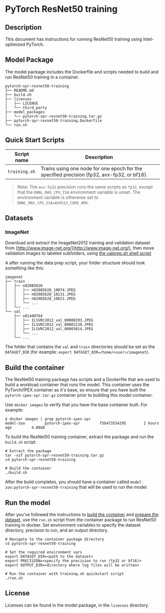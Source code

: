 <!--- 0. Title -->
# PyTorch ResNet50 training

<!-- 10. Description -->
## Description

This document has instructions for running ResNet50 training using
Intel-optimized PyTorch.

## Model Package

The model package includes the Dockerfile and scripts needed to build and
run ResNet50 training in a container.
```
pytorch-spr-resnet50-training
├── README.md
├── build.sh
├── licenses
│   ├── LICENSE
│   └── third_party
├── model_packages
│   └── pytorch-spr-resnet50-training.tar.gz
├── pytorch-spr-resnet50-training.Dockerfile
└── run.sh
```

<!--- 40. Quick Start Scripts -->
## Quick Start Scripts

| Script name | Description |
|-------------|-------------|
| `training.sh` | Trains using one node for one epoch for the specified precision (fp32, avx-fp32, or bf16). |

> Note: The `avx-fp32` precision runs the same scripts as `fp32`,
> except that the `DNNL_MAX_CPU_ISA` environment variable is unset. The environment variable is
> otherwise set to `DNNL_MAX_CPU_ISA=AVX512_CORE_AMX`.

## Datasets

### ImageNet

Download and extract the ImageNet2012 training and validation dataset from
[http://www.image-net.org/](http://www.image-net.org/),
then move validation images to labeled subfolders, using
[the valprep.sh shell script](https://raw.githubusercontent.com/soumith/imagenetloader.torch/master/valprep.sh)

A after running the data prep script, your folder structure should look something like this:
```
imagenet
├── train
│   ├── n02085620
│   │   ├── n02085620_10074.JPEG
│   │   ├── n02085620_10131.JPEG
│   │   ├── n02085620_10621.JPEG
│   │   └── ...
│   └── ...
└── val
    ├── n01440764
    │   ├── ILSVRC2012_val_00000293.JPEG
    │   ├── ILSVRC2012_val_00002138.JPEG
    │   ├── ILSVRC2012_val_00003014.JPEG
    │   └── ...
    └── ...
```
The folder that contains the `val` and `train` directories should be set as the
`DATASET_DIR` (for example: `export DATASET_DIR=/home/<user>/imagenet`).

## Build the container

The ResNet50 training package has scripts and a Dockerfile that are
used to build a workload container that runs the model. This container
uses the PyTorch/IPEX container as it's base, so ensure that you have built
the `pytorch-ipex-spr.tar.gz` container prior to building this model container.

Use `docker images` to verify that you have the base container built. For example:
```
$ docker images | grep pytorch-ipex-spr
model-zoo         pytorch-ipex-spr         f5b473554295        2 hours ago         4.08GB
```

To build the ResNet50 training container, extract the package and
run the `build.sh` script.
```
# Extract the package
tar -xzf pytorch-spr-resnet50-training.tar.gz
cd pytorch-spr-resnet50-training

# Build the container
./build.sh
```

After the build completes, you should have a container called
`model-zoo:pytorch-spr-resnet50-training` that will be used to run the model.

## Run the model

After you've followed the instructions to [build the container](#build-the-container)
and [prepare the dataset](#datasets), use the `run.sh` script from the container
package to run ResNet50 training in docker. Set environment variables to
specify the dataset directory, precision to run, and an output directory.

```
# Navigate to the container package directory
cd pytorch-spr-resnet50-training

# Set the required environment vars
export DATASET_DIR=<path to the dataset>
export PRECISION=<specify the precision to run (fp32 or bf16)>
export OUTPUT_DIR=<directory where log files will be written>

# Run the container with training.sh quickstart script
./run.sh
```

<!--- 80. License -->
## License

Licenses can be found in the model package, in the `licenses` directory.

